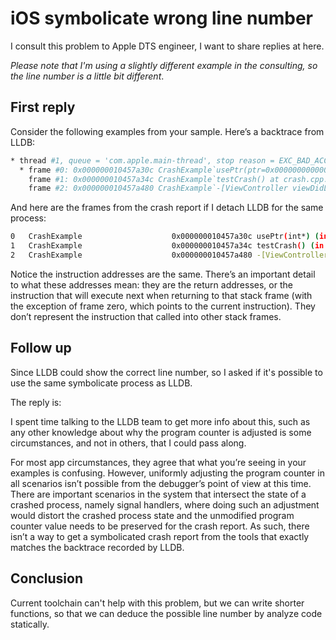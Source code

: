 # iOS symbolicate wrong line number

I consult this problem to Apple DTS engineer, I want to share replies at here.

_Please note that I'm using a slightly different example in the consulting, so the line number is a little bit different_.

## First reply

Consider the following examples from your sample. Here’s a backtrace from LLDB:

```bash
* thread #1, queue = 'com.apple.main-thread', stop reason = EXC_BAD_ACCESS (code=1, address=0x0)
  * frame #0: 0x000000010457a30c CrashExample`usePtr(ptr=0x0000000000000000) at crash.cpp:14:15 [opt]
    frame #1: 0x000000010457a34c CrashExample`testCrash() at crash.cpp:23:5 [opt]
    frame #2: 0x000000010457a480 CrashExample`-[ViewController viewDidLoad](self=<unavailable>, _cmd=<unavailable>) at ViewController.mm:22:5 [opt]
```

And here are the frames from the crash report if I detach LLDB for the same process:

```bash
0   CrashExample                  	0x000000010457a30c usePtr(int*) (in CrashExample) (crash.cpp:13)
1   CrashExample                  	0x000000010457a34c testCrash() (in CrashExample) (crash.cpp:24)
2   CrashExample                  	0x000000010457a480 -[ViewController viewDidLoad] (in CrashExample) (ViewController.mm:23)
```

Notice the instruction addresses are the same. There’s an important detail to what these addresses mean: they are the return addresses, or the instruction that will execute next when returning to that stack frame (with the exception of frame zero, which points to the current instruction). They don’t represent the instruction that called into other stack frames.

## Follow up

Since LLDB could show the correct line number, so I asked if it's possible to use the same symbolicate process as LLDB.

The reply is:

I spent time talking to the LLDB team to get more info about this, such as any other knowledge about why the program counter is adjusted is some circumstances, and not in others, that I could pass along.

For most app circumstances, they agree that what you’re seeing in your examples is confusing. However, uniformly adjusting the program counter in all scenarios isn’t possible from the debugger’s point of view at this time. There are important scenarios in the system that intersect the state of a crashed process, namely signal handlers, where doing such an adjustment would distort the crashed process state and the unmodified program counter value needs to be preserved for the crash report. As such, there isn’t a way to get a symbolicated crash report from the tools that exactly matches the backtrace recorded by LLDB.

## Conclusion

Current toolchain can't help with this problem, but we can write shorter functions, so that we can deduce the possible line number by analyze code statically.
